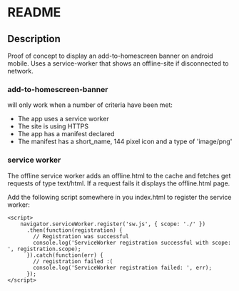 # README

## Description
Proof of concept to display an add-to-homescreen banner on android mobile.
Uses a service-worker that shows an offline-site if disconnected to network.

### add-to-homescreen-banner

will only work when a number of criteria have been met:

- The app uses a service worker
- The site is using HTTPS
- The app has a manifest declared
- The manifest has a short_name, 144 pixel icon and a type of 'image/png'


### service worker

The offline service worker adds an offline.html to the cache and fetches
get requests of type text/html.
If a request fails it displays the offline.html page.

Add the following script somewhere in you index.html to register the service worker:

```
<script>
    navigator.serviceWorker.register('sw.js', { scope: './' })
      .then(function(registration) {
        // Registration was successful
        console.log('ServiceWorker registration successful with scope: ', registration.scope);
      }).catch(function(err) {
        // registration failed :(
        console.log('ServiceWorker registration failed: ', err);
      });
</script>
```
